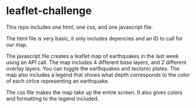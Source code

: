 # leaflet-challenge

This repo includes one html, one css, and one javascript file. 

The html file is very basic, it only includes depencies and an ID to call for our map. 

The javascript file creates a leaflet map of earthquakes in the last week using an API call.
The map includes 4 different base layers, and 2 different overlay layers. 
You can toggle the earthquakes and tectonic plates.
The map also includes a legend that shows what depth corresponds to the color of each cirlce representing an earthquake. 

The css file makes the map take up the entire screen. It also gives colors and formatting to the legend included. 
